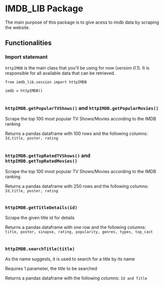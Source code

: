 # IMDB_LIB Package
The main purpose of this package is to give acess to imdb data by scraping the website.

## Functionalities

### Import statemant
`httpIMDB` is the main class that you'll be using for now (_version 0.1_). It is responsible for all available data that can be retrieved.

```
from imdb_lib.session import httpIMDB

imdb = httpIMDB()
```
#
### `httpIMDB.getPopularTVShows()` and `httpIMDB.getPopularMovies()`
Scrape the top 100 most popular TV Shows/Movies according to the IMDB ranking

Returns a pandas dataframe with 100 rows and the following columns: `Id,title, poster, rating`

#
### `httpIMDB.getTopRatedTVShows()` and `httpIMDB.getTopRatedMovies()`
Scrape the top 100 most popular TV Shows/Movies according to the IMDB ranking

Returns a pandas dataframe with 250 rows and the following columns: `Id,title, poster, rating`

#
### `httpIMDB.getTitleDetails(id)`
Scrape the given title id for details


Returns a pandas dataframe with one row and the following columns: `title, poster, sinapse, rating, popularity, genres, types, top_cast`

#
### `httpIMDB.searchTitle(title)`
As the name suggests, it is used to search for a title by its name

Requires 1 parameter, the title to be searched

Returns a pandas dataframe with the following columns: `Id and Title`
